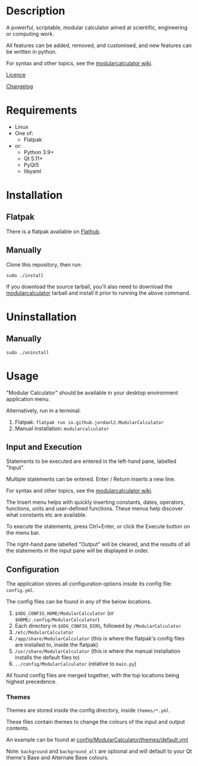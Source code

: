 # Description

A powerful, scriptable, modular calculator aimed at scientific, engineering or computing work.

All features can be added, removed, and customised, and new features can be written in python.

For syntax and other topics, see the [modularcalculator wiki](https://github.com/JordanL2/ModularCalculator/wiki).

[Licence](LICENSE)

[Changelog](CHANGELOG.md)


# Requirements

* Linux
* One of:
	* Flatpak
* or:
	* Python 3.9+
	* Qt 5.11+
	* PyQt5
	* libyaml


# Installation

## Flatpak

There is a flatpak available on [Flathub](https://flathub.org/apps/details/io.github.jordanl2.ModularCalculator).

## Manually

Clone this repository, then run:

```
sudo ./install
```

If you download the source tarball, you'll also need to download the [modularcalculator](https://github.com/JordanL2/ModularCalculator) tarball and install it prior to running the above command.


# Uninstallation

## Manually

```
sudo ./uninstall
```


# Usage

"Modular Calculator" should be available in your desktop environment application menu.

Alternatively, run in a terminal:

1. Flatpak: `flatpak run io.github.jordanl2.ModularCalculator`
2. Manual installation: `modularcalculator`


## Input and Execution

Statements to be executed are entered in the left-hand pane, labelled "Input".

Multiple statements can be entered. Enter / Return inserts a new line.

For syntax and other topics, see the [modularcalculator wiki](https://github.com/JordanL2/ModularCalculator/wiki).

The Insert menu helps with quickly inserting constants, dates, operators, functions, units and user-defined functions. These menus help discover what constants etc are available.

To execute the statements, press Ctrl+Enter, or click the Execute button on the menu bar.

The right-hand pane labelled "Output" will be cleared, and the results of all the statements in the input pane will be displayed in order.


## Configuration

The application stores all configuration options inside its config file: `config.yml`.

The config files can be found in any of the below locations.

1. `$XDG_CONFIG_HOME/ModularCalculator` (or `$HOME/.config/ModularCalculator`)
2. Each directory in `$XDG_CONFIG_DIRS`, followed by `/ModularCalculator`
3. `/etc/ModularCalculator`
4. `/app/share/ModularCalculator` (this is where the flatpak's config files are installed to, inside the flatpak)
5. `/usr/share/ModularCalculator` (this is where the manual installation installs the default files to)
6. `../config/ModularCalculator` (relative to `main.py`)

All found config files are merged together, with the top locations being highest precedence.


### Themes

Themes are stored inside the config directory, inside `themes/*.yml`.

These files contain themes to change the colours of the input and output contents.

An example can be found at [config/ModularCalculator/themes/default.yml](config/ModularCalculator/themes/default.yml)

Note: `background` and `background_alt` are optional and will default to your Qt theme's Base and Alternate Base colours.
